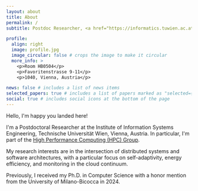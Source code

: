 ```yaml
---
layout: about
title: About
permalink: /
subtitle: Postdoc Researcher, <a href="https://informatics.tuwien.ac.at/people/alessandro-tundo">Technische Universität Wien (TU Wien)</a>

profile:
  align: right
  image: profile.jpg
  image_circular: false # crops the image to make it circular
  more_info: >
    <p>Room HB0504</p>
    <p>Favoritenstrasse 9-11</p>
    <p>1040, Vienna, Austria</p>

news: false # includes a list of news items
selected_papers: true # includes a list of papers marked as "selected={true}"
social: true # includes social icons at the bottom of the page
---
```


Hello, I'm happy you landed here!

I'm a Postdoctoral Researcher at the Institute of Information Systems Engineering, Technische Universität Wien, Vienna, Austria. In particular, I'm part of the [High Performance Computing (HPC) Group](http://hpc.ec.tuwien.ac.at/).

My research interests are in the intersection of distributed systems and software architectures, with a particular focus on self-adaptivity, energy efficiency, and monitoring in the cloud continuum.

Previously, I received my Ph.D. in Computer Science with a honor mention from the University of Milano-Bicocca in 2024.